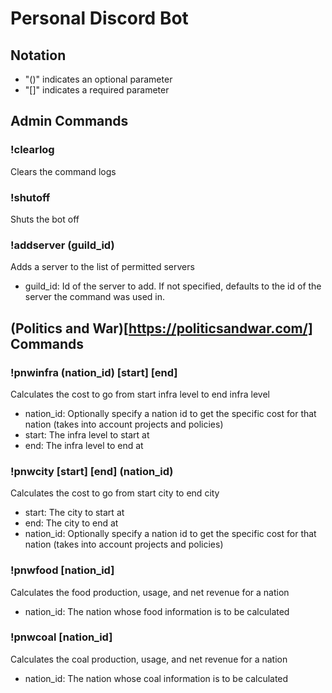 # Personal Discord Bot
## Notation
- "()" indicates an optional parameter
- "[]" indicates a required parameter
## Admin Commands
### !clearlog
Clears the command logs
### !shutoff
Shuts the bot off
### !addserver (guild_id)
Adds a server to the list of permitted servers
- guild_id: Id of the server to add. If not specified, defaults to the id of the server the command was used in.
## (Politics and War)[https://politicsandwar.com/] Commands
### !pnwinfra (nation_id) \[start\] \[end\]
Calculates the cost to go from start infra level to end infra level
- nation_id: Optionally specify a nation id to get the specific cost for that nation (takes into account projects and policies)
- start: The infra level to start at
- end: The infra level to end at
### !pnwcity \[start\] \[end\] (nation_id)
Calculates the cost to go from start city to end city
- start: The city to start at
- end: The city to end at
- nation_id: Optionally specify a nation id to get the specific cost for that nation (takes into account projects and policies)
### !pnwfood \[nation_id\]
Calculates the food production, usage, and net revenue for a nation
- nation_id: The nation whose food information is to be calculated
### !pnwcoal \[nation_id\]
Calculates the coal production, usage, and net revenue for a nation
- nation_id: The nation whose coal information is to be calculated